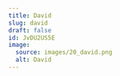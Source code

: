 ```yaml
---
title: David
slug: david
draft: false
id: JvDU2US5E
image:
  source: images/20_david.png
  alt: David
---
```

